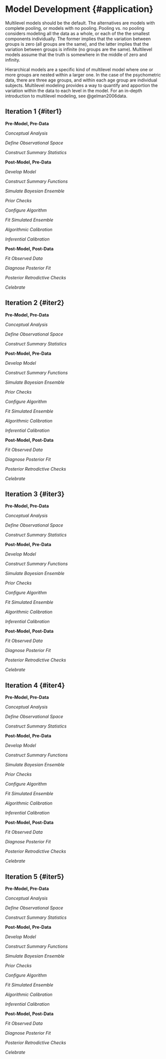 # Model Development {#application}


Multilevel models should be the default. The alternatives are models with complete pooling, or models with no pooling. Pooling vs. no pooling considers modeling all the data as a whole, or each of the the smallest components individually. The former implies that the variation between groups is zero (all groups are the same), and the latter implies that the variation between groups is infinite (no groups are the same). Multilevel models assume that the truth is somewhere in the middle of zero and infinity.


Hierarchical models are a specific kind of multilevel model where one or more groups are nested within a larger one. In the case of the psychometric data, there are three age groups, and within each age group are individual subjects. Multilevel modeling provides a way to quantify and apportion the variation within the data to each level in the model. For an in-depth introduction to multilevel modeling, see @gelman2006data.


<!--
The question of inferential adequacy depends on the set of questions that we are seeking to answer with the data from the psychometric experiment. The broad objective is to determine if there are any significant differences between age groups when it comes to temporal sensitivity, perceptual synchrony, and temporal recalibration, and if the task influences the results as well. The specific goals are to estimate and compare the PSS an JND across all age groups, conditions, and tasks, and determine the affect of recalibration between age groups.


For the last question, model adequacy, I will be following a set of steps proposed in @betancourt2020. The purpose of laying out these steps is not to again blindly check them off, but to force the analyst to carefully consider each point and make an _informed_ decision whether the step is necessary or to craft the specifics of how the step should be completed. The steps are listed in table \@ref(tab:ch030-workflow-steps). These steps are also not meant to be followed linearly. If at any point it is discovered that there is an issue in conceptual understanding or model adequacy or something else, then it is encouraged to go back to a previous step and start with a new understanding.
-->


## Iteration 1 {#iter1}

**Pre-Model, Pre-Data**

_Conceptual Analysis_

_Define Observational Space_

_Construct Summary Statistics_

**Post-Model, Pre-Data**

_Develop Model_

_Construct Summary Functions_

_Simulate Bayesian Ensemble_

_Prior Checks_

_Configure Algorithm_

_Fit Simulated Ensemble_

_Algorithmic Calibration_

_Inferential Calibration_

**Post-Model, Post-Data**

_Fit Observed Data_

_Diagnose Posterior Fit_

_Posterior Retrodictive Checks_

_Celebrate_

## Iteration 2 {#iter2}

**Pre-Model, Pre-Data**

_Conceptual Analysis_

_Define Observational Space_

_Construct Summary Statistics_

**Post-Model, Pre-Data**

_Develop Model_

_Construct Summary Functions_

_Simulate Bayesian Ensemble_

_Prior Checks_

_Configure Algorithm_

_Fit Simulated Ensemble_

_Algorithmic Calibration_

_Inferential Calibration_

**Post-Model, Post-Data**

_Fit Observed Data_

_Diagnose Posterior Fit_

_Posterior Retrodictive Checks_

_Celebrate_

## Iteration 3 {#iter3}

**Pre-Model, Pre-Data**

_Conceptual Analysis_

_Define Observational Space_

_Construct Summary Statistics_

**Post-Model, Pre-Data**

_Develop Model_

_Construct Summary Functions_

_Simulate Bayesian Ensemble_

_Prior Checks_

_Configure Algorithm_

_Fit Simulated Ensemble_

_Algorithmic Calibration_

_Inferential Calibration_

**Post-Model, Post-Data**

_Fit Observed Data_

_Diagnose Posterior Fit_

_Posterior Retrodictive Checks_

_Celebrate_

## Iteration 4 {#iter4}

**Pre-Model, Pre-Data**

_Conceptual Analysis_

_Define Observational Space_

_Construct Summary Statistics_

**Post-Model, Pre-Data**

_Develop Model_

_Construct Summary Functions_

_Simulate Bayesian Ensemble_

_Prior Checks_

_Configure Algorithm_

_Fit Simulated Ensemble_

_Algorithmic Calibration_

_Inferential Calibration_

**Post-Model, Post-Data**

_Fit Observed Data_

_Diagnose Posterior Fit_

_Posterior Retrodictive Checks_

_Celebrate_

## Iteration 5 {#iter5}

**Pre-Model, Pre-Data**

_Conceptual Analysis_

_Define Observational Space_

_Construct Summary Statistics_

**Post-Model, Pre-Data**

_Develop Model_

_Construct Summary Functions_

_Simulate Bayesian Ensemble_

_Prior Checks_

_Configure Algorithm_

_Fit Simulated Ensemble_

_Algorithmic Calibration_

_Inferential Calibration_

**Post-Model, Post-Data**

_Fit Observed Data_

_Diagnose Posterior Fit_

_Posterior Retrodictive Checks_

_Celebrate_

